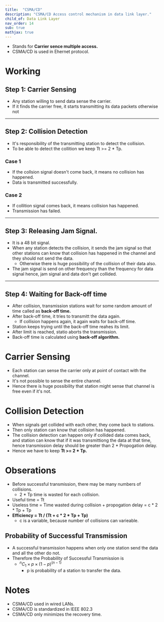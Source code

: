 ```yaml
---
title:  "CSMA/CD"
description: "CSMA/CD Access control mechanism in data link layer."
child_of: Data Link Layer
nav_order: 14
sub: true
mathjax: true
---
```


- Stands for **Carrier sence multiple access.**
- CSMA/CD is used in Ehernet protocol.

# Working

## Step 1: Carrier Sensing

- Any station willing to send data sense the carrier.
- If it finds the carrier free, it starts transmitting its data packets otherwise not

***

## Step 2: Collision Detection

- It's responsibility of the transmitting station to detect the collision.
- To be able to detect the collition we keep Tt >= 2 * Tp.

### Case 1

- If the collsion signal doesn't come back, it means no collision has happened.
- Data is transmitted successfully.

### Case 2

- If collition signal comes back, it means collision has happened.
- Transmission has failed.

***

## Step 3: Releasing Jam Signal.

- It is a 48 bit signal.
- When any station detects the collision, it sends the jam signal so that other stations can know that collision has happened in the channel and they should not send the data.
    - Otherwise there is huge possibility of the collision of their data also.
- The jam signal is send on other frequency than the frequency for data signal hence, jam signal and data don't get collided.

***

## Step 4: Waiting for Back-off time

- After collision, transmission stations wait for some random amount of time called as **back-off time.**
- After back-off time, it tries to transmitt the data again.
    - If collision happens again, it again waits for back-off time.
- Station keeps trying until the back-off time reahes its limit.
- After limit is reached, statio aborts the transmission.
- Back-off time is calculated using **back-off algorithm.**


# Carrier Sensing

- Each station can sense the carrier only at point of contact with the channel.
- It's not possible to sense the entire channel.
- Hence there is huge possibility that station might sense that channel is free even if it's not.

# Collision Detection

- When signals get collided with each other, they come back to stations.
- Then only station can know that collision has happened.
- The collision detection can happen only if collided data comes back, and station can know that if it was transmittiong the data at that time, hence transmission delay should be greater than 2 * Propogation delay.
- Hence we have to keep **Tt >= 2 * Tp.**

# Obserations

- Before successful transmission, there may be many numbers of collisions.
    - 2 * Tp time is wasted for each collision.
- Useful time = Tt
- Useless time = Time wasted during collision + propogation delay = c * 2 * Tp + Tp
- **Efficiency = Tt / (Tt + c * 2 * Tp + Tp)**
    - c is a variable, because number of collisions can varieable.

## Probability of Successful Transmission

- A successful transmission happens when only one station send the data and all the other do not.
- Therefore the Probability of Successful Transmission is   
    - $^nC_1 \times p \times (1-p)^{(n-1)}$
        - p is probability of a station to transfer the data.
    
# Notes

- CSMA/CD used in wired LANs.
- CSMA/CD is standardized in IEEE 802.3
- CSMA/CD only minimizes the recovery time.
